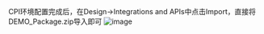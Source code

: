 CPI环境配置完成后，在Design->Integrations and APIs中点击Import，直接将DEMO_Package.zip导入即可
![image](https://github.com/H11216/CPI_DEMO/assets/162735688/5b4dd81b-4d74-4a32-ae4e-3f3c641096fe)
